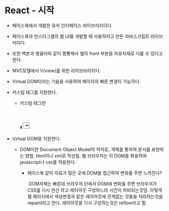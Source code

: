 # React - 시작

- 페이스북에서 개발한 유저 인터페이스 라이브러리이다.

-  페이스북과 인스타그램의 웹 UI를 개발할 때 사용하려고 만든 자바스크립트 라이브러리다.

-  또한 백본과 앵귤러와 같이 짬뽕해서 웹의 front 부분을 자유자재로 다룰 수 있다고 한다. 

- MVC모델에서 V(view)를 위한 라이브러리이다.

- Virtual DOM이라는 기술을 사용하여 페이지의 빠른 변경이 가능하다.

- 커스텀 태그를 지원한다.

  - 커스텀 태그란 <h1>,<select>처럼 미리 지정된 태그 외에 나만의 태그를 만들어 웹을 개발하는 방식이다.

    ```react
    var CheckLink = React.createClass({
      render : function(){
        ...코드코드
      }
    });

    React.render(
    <CheckLink href = "/checked.html">
    Click here!
    </CheckLink>,
    document.getElementById('example')
    );
    ```

- Virtual DOM을 지원한다.

  - DOM이란 Document Object Model의 약자로, 객체를 통하여 문서를 표현하는 방법. html이나 xml로 작성됨. 웹 브라우저는 이 DOM을 확용하여 javascript나 css를 적용한다. 

    -   페이스북 같이 자료가 많은 곳에 DOM을 접근하여 변화를 주면 느려진다?

        ​	DOM자체는 빠른데 브라우저 단에서 DOM에 변화를 주면 브라우저가 CSS를 다시 연산 하고 레이아웃 구성하느라 시간이 허비되는것임. 이렇게 웹 페이지에서 색상변경과 같은 레이아웃에 관계없는 것들을 처리하는것을 repaint라고 한다. 레이아웃을 다시 구성하는것은 reflow라고 함. 
